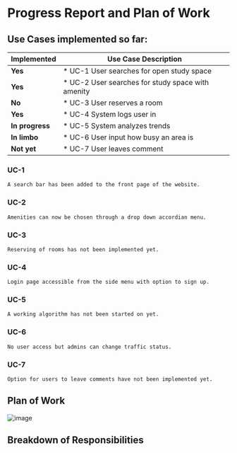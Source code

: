 # Progress Report and Plan of Work

## Use Cases implemented so far:

|Implemented     |Use Case Description                               |
|----------------|---------------------------------------------------|
|**Yes**         | * UC-1 User searches for open study space         |
|**Yes**         | * UC-2 User searches for study space with amenity |
|**No**          | * UC-3 User reserves a room                       |
|**Yes**         | * UC-4 System logs user in                        |
|**In progress** | * UC-5 System analyzes trends                     |
|**In limbo**    | * UC-6 User input how busy an area is             |
|**Not yet**     | * UC-7 User leaves comment                        |


### UC-1
    A search bar has been added to the front page of the website. 
### UC-2
    Amenities can now be chosen through a drop down accordian menu.
### UC-3
    Reserving of rooms has not been implemented yet.
### UC-4
    Login page accessible from the side menu with option to sign up. 
### UC-5
    A working algorithm has not been started on yet.
### UC-6
    No user access but admins can change traffic status.
### UC-7
    Option for users to leave comments have not been implemented yet.

## Plan of Work
![image](https://i.imgur.com/ognkfIM.png)

## Breakdown of Responsibilities

